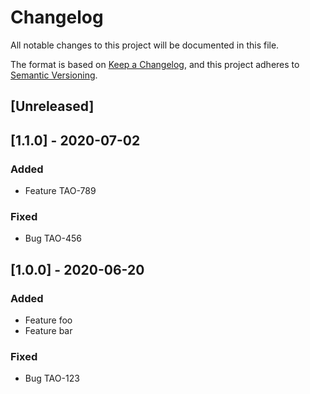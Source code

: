 # Changelog
All notable changes to this project will be documented in this file.

The format is based on [Keep a Changelog](https://keepachangelog.com/en/1.0.0/),
and this project adheres to [Semantic Versioning](https://semver.org/spec/v2.0.0.html).

## [Unreleased]

## [1.1.0] - 2020-07-02
### Added
- Feature TAO-789
### Fixed
- Bug TAO-456

## [1.0.0] - 2020-06-20
### Added
- Feature foo
- Feature bar

### Fixed
- Bug TAO-123